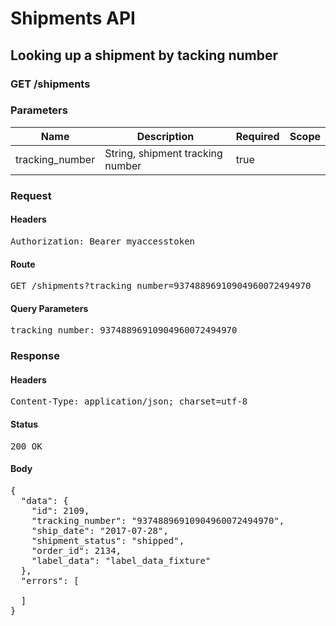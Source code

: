 # Shipments API

## Looking up a shipment by tacking number

### GET /shipments

### Parameters

| Name | Description | Required | Scope |
|------|-------------|----------|-------|
| tracking_number | String, shipment tracking number | true |  |

### Request

#### Headers

<pre>Authorization: Bearer myaccesstoken</pre>

#### Route

<pre>GET /shipments?tracking_number=93748896910904960072494970</pre>

#### Query Parameters

<pre>tracking_number: 93748896910904960072494970</pre>

### Response

#### Headers

<pre>Content-Type: application/json; charset=utf-8</pre>

#### Status

<pre>200 OK</pre>

#### Body

<pre>{
  "data": {
    "id": 2109,
    "tracking_number": "93748896910904960072494970",
    "ship_date": "2017-07-28",
    "shipment_status": "shipped",
    "order_id": 2134,
    "label_data": "label_data_fixture"
  },
  "errors": [

  ]
}</pre>
